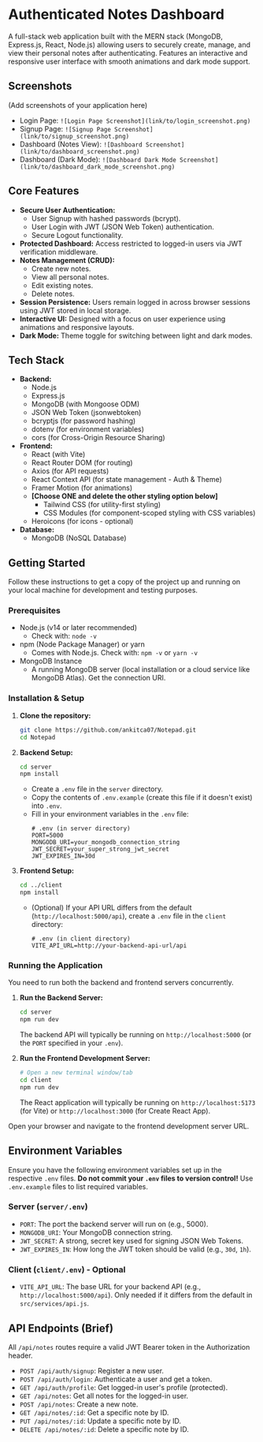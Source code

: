 # Authenticated Notes Dashboard

A full-stack web application built with the MERN stack (MongoDB, Express.js, React, Node.js) allowing users to securely create, manage, and view their personal notes after authenticating. Features an interactive and responsive user interface with smooth animations and dark mode support. 

## Screenshots

(Add screenshots of your application here)

*   Login Page: `![Login Page Screenshot](link/to/login_screenshot.png)`
*   Signup Page: `![Signup Page Screenshot](link/to/signup_screenshot.png)`
*   Dashboard (Notes View): `![Dashboard Screenshot](link/to/dashboard_screenshot.png)`
*   Dashboard (Dark Mode): `![Dashboard Dark Mode Screenshot](link/to/dashboard_dark_mode_screenshot.png)`

## Core Features

*   **Secure User Authentication:**
    *   User Signup with hashed passwords (bcrypt).
    *   User Login with JWT (JSON Web Token) authentication.
    *   Secure Logout functionality.
*   **Protected Dashboard:** Access restricted to logged-in users via JWT verification middleware.
*   **Notes Management (CRUD):**
    *   Create new notes.
    *   View all personal notes.
    *   Edit existing notes.
    *   Delete notes.
*   **Session Persistence:** Users remain logged in across browser sessions using JWT stored in local storage.
*   **Interactive UI:** Designed with a focus on user experience using animations and responsive layouts.
*   **Dark Mode:** Theme toggle for switching between light and dark modes.

## Tech Stack

*   **Backend:**
    *   Node.js
    *   Express.js
    *   MongoDB (with Mongoose ODM)
    *   JSON Web Token (jsonwebtoken)
    *   bcryptjs (for password hashing)
    *   dotenv (for environment variables)
    *   cors (for Cross-Origin Resource Sharing)
*   **Frontend:**
    *   React (with Vite)
    *   React Router DOM (for routing)
    *   Axios (for API requests)
    *   React Context API (for state management - Auth & Theme)
    *   Framer Motion (for animations)
    *   **[Choose ONE and delete the other styling option below]**
        *   Tailwind CSS (for utility-first styling)
        *   CSS Modules (for component-scoped styling with CSS variables)
    *   Heroicons (for icons - optional)
*   **Database:**
    *   MongoDB (NoSQL Database)

## Getting Started

Follow these instructions to get a copy of the project up and running on your local machine for development and testing purposes.

### Prerequisites

*   Node.js (v14 or later recommended)
    *   Check with: `node -v`
*   npm (Node Package Manager) or yarn
    *   Comes with Node.js. Check with: `npm -v` or `yarn -v`
*   MongoDB Instance
    *   A running MongoDB server (local installation or a cloud service like MongoDB Atlas). Get the connection URI.

### Installation & Setup

1.  **Clone the repository:**
    ```bash
    git clone https://github.com/ankitca07/Notepad.git
    cd Notepad
    ```

2.  **Backend Setup:**
    ```bash
    cd server
    npm install
    ```
    *   Create a `.env` file in the `server` directory.
    *   Copy the contents of `.env.example` (create this file if it doesn't exist) into `.env`.
    *   Fill in your environment variables in the `.env` file:
        ```env
        # .env (in server directory)
        PORT=5000
        MONGODB_URI=your_mongodb_connection_string
        JWT_SECRET=your_super_strong_jwt_secret
        JWT_EXPIRES_IN=30d
        ```

3.  **Frontend Setup:**
    ```bash
    cd ../client
    npm install
    ```
    *   (Optional) If your API URL differs from the default (`http://localhost:5000/api`), create a `.env` file in the `client` directory:
        ```env
        # .env (in client directory)
        VITE_API_URL=http://your-backend-api-url/api
        ```

### Running the Application

You need to run both the backend and frontend servers concurrently.

1.  **Run the Backend Server:**
    ```bash
    cd server
    npm run dev
    ```
    The backend API will typically be running on `http://localhost:5000` (or the `PORT` specified in your `.env`).

2.  **Run the Frontend Development Server:**
    ```bash
    # Open a new terminal window/tab
    cd client
    npm run dev
    ```
    The React application will typically be running on `http://localhost:5173` (for Vite) or `http://localhost:3000` (for Create React App).

Open your browser and navigate to the frontend development server URL.

## Environment Variables

Ensure you have the following environment variables set up in the respective `.env` files. **Do not commit your `.env` files to version control!** Use `.env.example` files to list required variables.

### Server (`server/.env`)

*   `PORT`: The port the backend server will run on (e.g., 5000).
*   `MONGODB_URI`: Your MongoDB connection string.
*   `JWT_SECRET`: A strong, secret key used for signing JSON Web Tokens.
*   `JWT_EXPIRES_IN`: How long the JWT token should be valid (e.g., `30d`, `1h`).

### Client (`client/.env`) - Optional

*   `VITE_API_URL`: The base URL for your backend API (e.g., `http://localhost:5000/api`). Only needed if it differs from the default in `src/services/api.js`.

## API Endpoints (Brief)

All `/api/notes` routes require a valid JWT Bearer token in the Authorization header.

*   `POST /api/auth/signup`: Register a new user.
*   `POST /api/auth/login`: Authenticate a user and get a token.
*   `GET /api/auth/profile`: Get logged-in user's profile (protected).
*   `GET /api/notes`: Get all notes for the logged-in user.
*   `POST /api/notes`: Create a new note.
*   `GET /api/notes/:id`: Get a specific note by ID.
*   `PUT /api/notes/:id`: Update a specific note by ID.
*   `DELETE /api/notes/:id`: Delete a specific note by ID.
